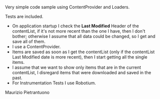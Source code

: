 Very simple code sample using ContentProvider and Loaders.

Tests are included.

* On application startup I check the **Last Modified** Header of the contentList, if it's not more recent than the one I have, then I don't bother; otherwise I assume that all data could be changed, so I get and save all of them.
* I use a ContentProvider.
* Items are saved as soon as I get the contentList (only if the contentList Last Modified date is more recent), then I start getting all the single items.
* I assume that we want to show only items that are in the current contentList, I disregard items that were downloaded and saved in the past.
* For Instrumentation Tests I use Robotium.

Maurizio Pietrantuono